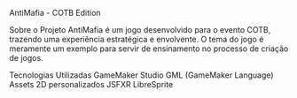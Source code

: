 AntiMafia - COTB Edition

Sobre o Projeto
AntiMafia é um jogo desenvolvido para o evento COTB, trazendo uma experiência estratégica e envolvente. O tema do jogo é meramente um exemplo para servir de ensinamento no processo de criação de jogos.

Tecnologias Utilizadas
GameMaker Studio
GML (GameMaker Language)
Assets 2D personalizados
JSFXR
LibreSprite
